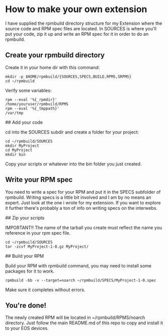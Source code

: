 # How to make your own extension

I have supplied the rpmbuild directory structure for my Extension where the source code and RPM spec files are located. In SOURCES is where you'll put your code, zip it up and write an RPM spec for it in order to do an rpmbuild.

## Create your rpmbuild directory

Create it in your home dir with this command:

    mkdir -p $HOME/rpmbuild/{SOURCES,SPECS,BUILD,RPMS,SRPMS}
    cd ~/rpmbuild
 
Verify some variables:

    rpm --eval '%{_rpmdir}'
    /home/youruser/rpmbuild/RPMS
    rpm --eval '%{_tmppath}'
    /var/tmp

## Add your code

cd into the SOURCES subdir and create a folder for your project:

    cd ~/rpmbuild/SOURCES
    mkdir MyProject
    cd MyProject
    mkdir bin
    
Copy your scripts or whatever into the bin folder you just created.
    
## Write your RPM spec

You need to write a spec for your RPM and put it in the SPECS subfolder of rpmbuild. Writing specs is a little bit involved and I am by no means an expert. Just look at the one i wrote for my extension. If you want to explore it further there's probably a ton of info on writing specs on the interwebs.

## Zip your scripts

IMPORTANT!! The name of the tarball you create must reflect the name you reference in your rpm spec file. 

    cd ~/rpmbuild/SOURCES
    tar -zcvf MyProject-1-0.gz MyProject/

## Build your RPM

Build your RPM with rpmbuild command, you may need to install some packages for it to work.

    rpmbuild -bb -v --target=noarch ~/rpmbuild/SPECS/MyProject-1-0.spec
    
Make sure it completes without errors.

## You're done!

The newly created RPM will be located in ~/rpmbuild/RPMS/noarch directory. Just follow the main README.md of this repo to copy and install it to your EOS devices.

